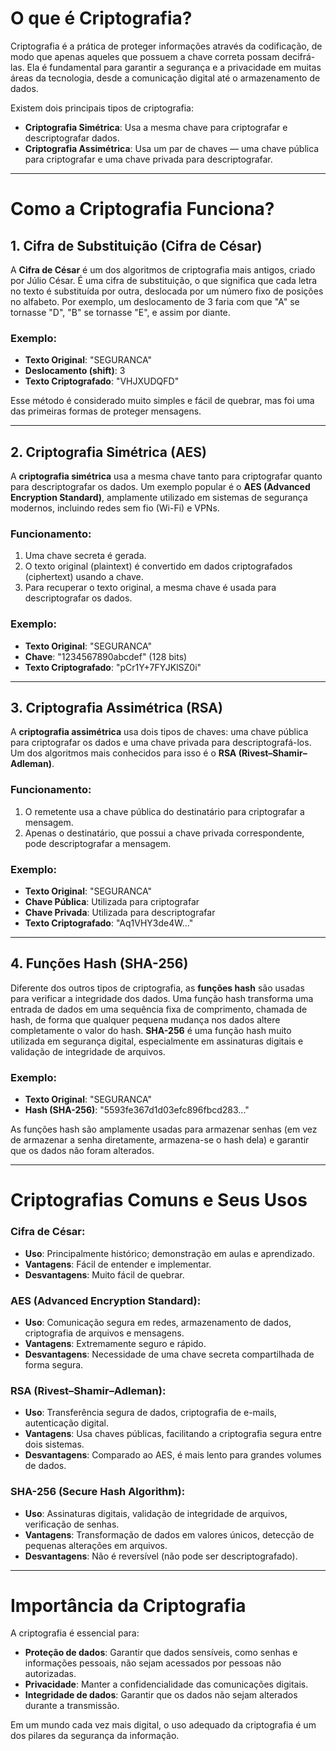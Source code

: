 # O que é Criptografia?

Criptografia é a prática de proteger informações através da codificação, de modo que apenas aqueles que possuem a chave correta possam decifrá-las. Ela é fundamental para garantir a segurança e a privacidade em muitas áreas da tecnologia, desde a comunicação digital até o armazenamento de dados.

Existem dois principais tipos de criptografia:

- **Criptografia Simétrica**: Usa a mesma chave para criptografar e descriptografar dados.
- **Criptografia Assimétrica**: Usa um par de chaves — uma chave pública para criptografar e uma chave privada para descriptografar.

---

# Como a Criptografia Funciona?

## 1. Cifra de Substituição (Cifra de César)

A **Cifra de César** é um dos algoritmos de criptografia mais antigos, criado por Júlio César. É uma cifra de substituição, o que significa que cada letra no texto é substituída por outra, deslocada por um número fixo de posições no alfabeto. Por exemplo, um deslocamento de 3 faria com que "A" se tornasse "D", "B" se tornasse "E", e assim por diante.

### Exemplo:
- **Texto Original**: "SEGURANCA"
- **Deslocamento (shift)**: 3
- **Texto Criptografado**: "VHJXUDQFD"

Esse método é considerado muito simples e fácil de quebrar, mas foi uma das primeiras formas de proteger mensagens.

---

## 2. Criptografia Simétrica (AES)

A **criptografia simétrica** usa a mesma chave tanto para criptografar quanto para descriptografar os dados. Um exemplo popular é o **AES (Advanced Encryption Standard)**, amplamente utilizado em sistemas de segurança modernos, incluindo redes sem fio (Wi-Fi) e VPNs.

### Funcionamento:
1. Uma chave secreta é gerada.
2. O texto original (plaintext) é convertido em dados criptografados (ciphertext) usando a chave.
3. Para recuperar o texto original, a mesma chave é usada para descriptografar os dados.

### Exemplo:
- **Texto Original**: "SEGURANCA"
- **Chave**: "1234567890abcdef" (128 bits)
- **Texto Criptografado**: "pCr1Y+7FYJKlSZ0i"

---

## 3. Criptografia Assimétrica (RSA)

A **criptografia assimétrica** usa dois tipos de chaves: uma chave pública para criptografar os dados e uma chave privada para descriptografá-los. Um dos algoritmos mais conhecidos para isso é o **RSA (Rivest–Shamir–Adleman)**.

### Funcionamento:
1. O remetente usa a chave pública do destinatário para criptografar a mensagem.
2. Apenas o destinatário, que possui a chave privada correspondente, pode descriptografar a mensagem.

### Exemplo:
- **Texto Original**: "SEGURANCA"
- **Chave Pública**: Utilizada para criptografar
- **Chave Privada**: Utilizada para descriptografar
- **Texto Criptografado**: "Aq1VHY3de4W..."

---

## 4. Funções Hash (SHA-256)

Diferente dos outros tipos de criptografia, as **funções hash** são usadas para verificar a integridade dos dados. Uma função hash transforma uma entrada de dados em uma sequência fixa de comprimento, chamada de hash, de forma que qualquer pequena mudança nos dados altere completamente o valor do hash. **SHA-256** é uma função hash muito utilizada em segurança digital, especialmente em assinaturas digitais e validação de integridade de arquivos.

### Exemplo:
- **Texto Original**: "SEGURANCA"
- **Hash (SHA-256)**: "5593fe367d1d03efc896fbcd283..."

As funções hash são amplamente usadas para armazenar senhas (em vez de armazenar a senha diretamente, armazena-se o hash dela) e garantir que os dados não foram alterados.

---

# Criptografias Comuns e Seus Usos

### Cifra de César:
- **Uso**: Principalmente histórico; demonstração em aulas e aprendizado.
- **Vantagens**: Fácil de entender e implementar.
- **Desvantagens**: Muito fácil de quebrar.

### AES (Advanced Encryption Standard):
- **Uso**: Comunicação segura em redes, armazenamento de dados, criptografia de arquivos e mensagens.
- **Vantagens**: Extremamente seguro e rápido.
- **Desvantagens**: Necessidade de uma chave secreta compartilhada de forma segura.

### RSA (Rivest–Shamir–Adleman):
- **Uso**: Transferência segura de dados, criptografia de e-mails, autenticação digital.
- **Vantagens**: Usa chaves públicas, facilitando a criptografia segura entre dois sistemas.
- **Desvantagens**: Comparado ao AES, é mais lento para grandes volumes de dados.

### SHA-256 (Secure Hash Algorithm):
- **Uso**: Assinaturas digitais, validação de integridade de arquivos, verificação de senhas.
- **Vantagens**: Transformação de dados em valores únicos, detecção de pequenas alterações em arquivos.
- **Desvantagens**: Não é reversível (não pode ser descriptografado).

---

# Importância da Criptografia

A criptografia é essencial para:

- **Proteção de dados**: Garantir que dados sensíveis, como senhas e informações pessoais, não sejam acessados por pessoas não autorizadas.
- **Privacidade**: Manter a confidencialidade das comunicações digitais.
- **Integridade de dados**: Garantir que os dados não sejam alterados durante a transmissão.

Em um mundo cada vez mais digital, o uso adequado da criptografia é um dos pilares da segurança da informação.

